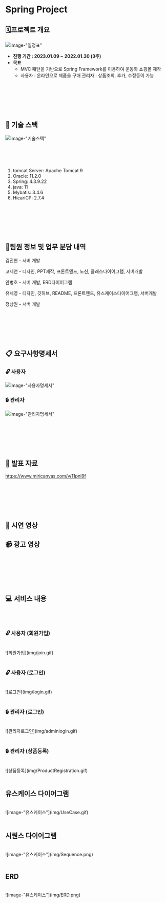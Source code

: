 # Spring Project

## 🗓️프로젝트 개요

![image-"일정표"](img/Schedule.png)

- **진행 기간 : 2023.01.09 ~ 2022.01.30 (3주)**
- **목표**
  - MVC 패턴을 기반으로 Spring Framework를 이용하여 운동화 쇼핑몰 제작
  - 사용자 : 온라인으로 제품을 구매
    관리자 : 상품조회, 추가, 수정등이 가능
    
</br></br></br></br></br>
 
## :wrench: 기술 스택

![image-"기술스택"](img/TechnologyStack.jpg)
</br></br></br></br></br>
1. tomcat Server: Apache Tomcat 9
2. Oracle: 11.2.0
3. Spring: 4.3.9.22
4. java: 11
5. Mybatis: 3.4.6
6. HicariCP: 2.7.4
    
</br></br></br></br></br>
 
## 👯팀원 정보 및 업무 분담 내역

김진현 - 서버 개발

고세연 - 디자인, PPT제작, 프론트엔드, 노션, 클래스다이어그램, 서버개발

안병호 - 서버 개발, ERD다이어그램

유세영 - 디자인, 깃허브, README, 프론트엔드, 유스케이스다이어그램, 서버개발

정상원 - 서버 개발
    
</br></br></br></br></br>
 
## :clipboard: 요구사항명세서

### :unlock: 사용자
![image-"사용자명세서"](img/user.png)



### :lock: 관리자
![image-"관리자명세서"](img/admin.png)
    
</br></br></br></br></br>
 
## :file_folder: 발표 자료

https://www.miricanvas.com/v/11pnl9f
    
</br></br></br></br></br>
 
## :information_desk_person: 시연 영상



## :video_camera: 광고 영상
    
</br></br></br></br></br>
 
## :computer: 서비스 내용

</br></br>

### :unlock: 사용자 (회원가입)
</br>
![회원가입](img/join.gif)
</br></br>

### :unlock: 사용자 (로그인)
</br>
![로그인](img/login.gif)
</br></br>

### :lock: 관리자 (로그인)
</br>
![관리자로그인](img/adminlogin.gif)
</br></br>

### :lock: 관리자 (상품등록)
</br>
![상품등록](img/ProductRegistration.gif)
</br></br>





## 유스케이스 다이어그램
</br>
![image-"유스케이스"](img/UseCase.gif)
</br></br>

## 시퀀스 다이어그램
</br>
![image-"유스케이스"](img/Sequence.png)
</br></br>

## ERD
</br>
![image-"유스케이스"](img/ERD.png)
</br></br>








